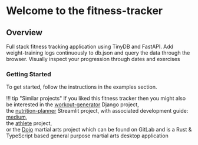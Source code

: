 # Welcome to the fitness-tracker

## Overview

Full stack fitness tracking application using TinyDB and FastAPI.
Add weight-training logs continuously to db.json and query the data through the browser.
Visually inspect your progression through dates and exercises

### Getting Started

To get started, follow the instructions in the examples section.

!!! tip "Similar projects"
    If you liked this fitness tracker then you might also be interested in
    the [workout-generator](https://github.com/TheNewThinkTank/workout-generator) Django project,<br>
    the [nutrition-planner](https://github.com/TheNewThinkTank/nutrition-planner) Streamlit project, with associated development guide:<br>
    [medium](https://medium.com/@GustavCollinRasmussen/build-a-nutrition-app-on-streamlit-8c4f01229989),<br>
    the [athlete](https://github.com/TheNewThinkTank/athlete) project,<br>
    or the [Dojo](https://gitlab.com/sports-tracking/dojo) martial arts project
    which can be found on GitLab and is a Rust & TypeScript based general purpose martial arts desktop application

